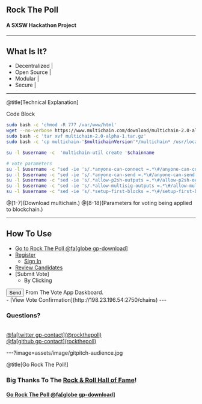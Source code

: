 ## Rock The Poll

#### A SXSW Hackathon Project 

---

## What Is It?

- Decentralized |
- Open Source |
- Modular |
- Secure |

---
@title[Technical Explanation]

<p><span class="slide-title">Code Block</span></p>

```bash
sudo bash -c 'chmod -R 777 /var/www/html'
wget --no-verbose https://www.multichain.com/download/multichain-2.0-alpha-1.tar.gz
sudo bash -c 'tar xvf multichain-2.0-alpha-1.tar.gz'
sudo bash -c 'cp multichain-'$multichainVersion'*/multichain* /usr/local/bin/'

su -l $username -c  'multichain-util create '$chainname

# vote parameters
su -l $username -c "sed -ie 's/.*anyone-can-connect =.*\#/anyone-can-connect = true     #/g' /home/"$username"/.multichain/$chainname/params.dat"
su -l $username -c "sed -ie 's/.*anyone-can-send =.*\#/anyone-can-send = true     #/g' /home/"$username"/.multichain/$chainname/params.dat"
su -l $username -c "sed -ie 's/.*allow-p2sh-outputs =.*\#/allow-p2sh-outputs = false     #/g' /home/"$username"/.multichain/$chainname/params.dat"
su -l $username -c "sed -ie 's/.*allow-multisig-outputs =.*\#/allow-multisig-ouputs = false     #/g' /home/"$username"/.multichain/$chainname/params.dat"
su -l $username -c "sed -ie 's/.*setup-first-blocks =.*\#/setup-first-blocks = 10000     #/g' /home/"$username"/.multichain/$chainname/params.dat"
```

@[1-7](Download multichain.)
@[8-18](Parameters for voting being applied to blockchain.)

---

## How To Use
- [Go to Rock The Poll @fa[globe gp-download]](http://198.23.196.54/VoteApp/)
- [Register](http://198.23.196.54/VoteApp/register.php)
  + [Sign In](http://198.23.196.54/VoteApp/login.php)
- [Review Candidates](http://198.23.196.54/VoteApp/ic_send_vote.php)
- [Submit Vote]
  + By Clicking<br>
<input type="reset" class="mb-xs mt-xs mr-xs btn btn-success" onclick="sendMetadataToAddress('txtMyAddress', 'txtToAddrSWM', 'txtMessageSWM', 'txtUnitsSWM', this, 'outputSWM');" value="Send">
 From The Vote App Daskboard.<br>
- [View Vote Confirmation](http://198.23.196.54:2750/chains)
---

### Questions?

<br>
<a href="">
@fa[twitter gp-contact](@rockthepoll)
</a><br><a href="">
@fa[github gp-contact](rockthepoll)
</a>

---?image=assets/image/gitpitch-audience.jpg

@title[Go Rock The Poll!]

### Big Thanks To The <a href="www.rockhall.com">Rock & Roll Hall of Fame</a>!
#### [Go Rock The Poll @fa[globe gp-download]](https://voteapp.gq)

